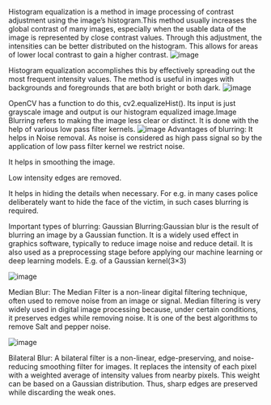 Histogram equalization is a method in image processing of contrast adjustment using the image’s histogram.This method usually increases the global contrast of many images, especially when the usable data of the image is represented by close contrast values. Through this adjustment, the intensities can be better distributed on the histogram. This allows for areas of lower local contrast to gain a higher contrast. 
![image](https://user-images.githubusercontent.com/125149919/221768011-18caa140-f0d8-4263-a488-76e568e2dec3.png)

Histogram equalization accomplishes this by effectively spreading out the most frequent intensity values. The method is useful in images with backgrounds and foregrounds that are both bright or both dark.
![image](https://user-images.githubusercontent.com/125149919/221767563-cb51b548-7298-48bb-949e-23a5dd86d7a5.png)

OpenCV has a function to do this, cv2.equalizeHist(). Its input is just grayscale image and output is our histogram equalized image.Image Blurring refers to making the image less clear or distinct. It is done with the help of various low pass filter kernels.
![image](https://user-images.githubusercontent.com/125149919/221768200-97e4a384-d06e-4048-9b00-142c8adec902.png)
Advantages of blurring:
It helps in Noise removal. As noise is considered as high pass signal so by the application of low pass filter kernel we restrict noise.

It helps in smoothing the image.

Low intensity edges are removed.

It helps in hiding the details when necessary. For e.g. in many cases police deliberately want to hide the face of the victim, in such cases blurring is required.

Important types of blurring:
Gaussian Blurring:Gaussian blur is the result of blurring an image by a Gaussian function. It is a widely used effect in graphics software, typically to reduce image noise and reduce detail. It is also used as a preprocessing stage before applying our machine learning or deep learning models.
E.g. of a Gaussian kernel(3×3) 

![image](https://user-images.githubusercontent.com/125149919/221768519-5b6153da-ea34-44ea-a8b3-80b817ea762b.png)

Median Blur: The Median Filter is a non-linear digital filtering technique, often used to remove noise from an image or signal. Median filtering is very widely used in digital image processing because, under certain conditions, it preserves edges while removing noise. It is one of the best algorithms to remove Salt and pepper noise.

![image](https://user-images.githubusercontent.com/125149919/221768772-466e2c2a-0eef-480a-8f78-860b67fd6e25.png)

Bilateral Blur: A bilateral filter is a non-linear, edge-preserving, and noise-reducing smoothing filter for images. It replaces the intensity of each pixel with a weighted average of intensity values from nearby pixels. This weight can be based on a Gaussian distribution. Thus, sharp edges are preserved while discarding the weak ones.

